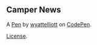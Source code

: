 Camper News
-----------


A [Pen](http://codepen.io/wyattwade/pen/bEgygY) by [wyattelliott](http://codepen.io/wyattwade) on [CodePen](http://codepen.io/).

[License](http://codepen.io/wyattwade/pen/bEgygY/license).